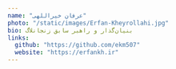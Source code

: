 ```yaml
---
name: "عرفان خیراللهی"
photo: "/static/images/Erfan-Kheyrollahi.jpg"
bio: بنیان‌گذار و راهبر سابق زنجانلاگ
links:
  github: "https://github.com/ekm507"
  website: "https://erfankh.ir"
---
```


